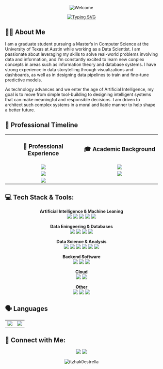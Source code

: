 <div align="center">
  <img src = "https://capsule-render.vercel.app/api?type=venom&height=300&color=0:7b14a3,100:dda7f2&text=Itzhak%20Estrella&fontColor=ffffff" alt = "Welcome"></img>
</div>

<p align="center">
  <a href="https://git.io/typing-svg"><img src="https://readme-typing-svg.herokuapp.com?font=Fira+Code&size=19&pause=1000&color=A857C7&center=true&vCenter=true&width=800&lines=Artificial+Intelligence+%26+Data+Science;Grad+Student+in+CS+%40+UT+Austin" alt="Typing SVG" /></a>
</p>

## 👨‍💻 About Me

I am a graduate student pursuing a Master’s in Computer Science at the University of Texas at Austin while working as a Data Scientist. I am passionate about leveraging my skills to solve real-world problems involving data and information, and I’m constantly excited to learn new conplex concepts in areas such as information theory and database systems. I have strong experience in data storytelling through visualizations and dashboards, as well as in designing data pipelines to train and fine-tune predictive models.

As technology advances and we enter the age of Artificial Intelligence, my goal is to move from simple tool-building to designing intelligent systems that can make meaningful and responsible decisions. I am driven to architect such complex systems in a moral and liable manner to help shape a better future.

## 👔 Professional Timeline

<div align="center">
  <table>
    <tr>
      <td align="center" width="50%">
        <h3>🏢 Professional Experience</h3>
      </td>
      <td align="center" width="50%">
        <h3>🎓 Academic Background</h3>
      </td>
    </tr>
    <tr>
      <td align="center">
        <img src="https://img.shields.io/badge/2025_--_Present-Junior_Data_Scientist_@_r4_Technologies-0077B5?style=for-the-badge" />
      </td>
      <td align="center">
        <img src="https://img.shields.io/badge/2025_--_Present-M.S._in Computer_Science_@_UT_Austin-0077B5?style=for-the-badge" />
      </td>
    </tr>
    <tr>
      <td align="center">
        <img src="https://img.shields.io/badge/2022_--_2024-Data_Analyst_Intern_@_Techint-4CAF50?style=for-the-badge" />
      </td>
      <td align="center">
        <img src="https://img.shields.io/badge/2021_--_2025-B.S._in_Computer_Science_@_UT_Austin-4CAF50?style=for-the-badge" />
      </td>
    </tr>
    <tr>
      <td align="center">
        <img src="https://img.shields.io/badge/2023_--_2025-Undergrad_Research_Student_@_UTAustin-9C27B0?style=for-the-badge" />
      </td>
      <td align="center">
      </td>
    </tr>
  </table>
</div>

## 💻 Tech Stack & Tools:

<div align="center">
  
**Artificial Intelligence & Machine Leaning**
<br>
<img src="https://img.shields.io/badge/Python-3776AB?logo=python&logoColor=fff" />
<img src="https://img.shields.io/badge/PyTorch-ee4c2c?logo=pytorch&logoColor=white" />
<img src="https://img.shields.io/badge/-scikit--learn-%23F7931E?logo=scikit-learn&logoColor=white" />
<img src="https://img.shields.io/badge/Hugging%20Face-FFD21E?logo=huggingface&logoColor=000" />
<img src="https://img.shields.io/badge/Ollama-fff?logo=ollama&logoColor=000" />

**Data Eningeering & Databases**
<br>
<img src="https://img.shields.io/badge/MySQL-4479A1?logo=mysql&logoColor=fff" />
<img src="https://img.shields.io/badge/Postgres-%23316192.svg?logo=postgresql&logoColor=white" />
<img src="https://img.shields.io/badge/MongoDB-%234ea94b.svg?logo=mongodb&logoColor=white" />
<img src="https://img.shields.io/badge/Cassandra-%231287B1.svg?logo=apache-cassandra&logoColor=white" />

**Data Science & Analysis**
<br>
<img src="https://img.shields.io/badge/R-%23276DC3.svg?logo=r&logoColor=white" />
<img src="https://custom-icon-badges.demolab.com/badge/Power%20BI-F1C912?logo=power-bi&logoColor=fff" />
<img src="https://custom-icon-badges.demolab.com/badge/Tableau-0176D3?logo=tableau&logoColor=fff" />
<img src="https://img.shields.io/badge/Pandas-150458?logo=pandas&logoColor=fff" />
<img src="https://img.shields.io/badge/NumPy-4DABCF?logo=numpy&logoColor=fff" />
<img src="https://custom-icon-badges.demolab.com/badge/Matplotlib-71D291?logo=matplotlib&logoColor=fff" />

**Backend Software**
<br>
<img src="https://img.shields.io/badge/Java-%23ED8B00.svg?logo=openjdk&logoColor=white" />
<img src="https://img.shields.io/badge/C-00599C?logo=c&logoColor=white" />
<img src="https://img.shields.io/badge/Bash-4EAA25?logo=gnubash&logoColor=fff" />

**Cloud**
<br>
<img src="https://custom-icon-badges.demolab.com/badge/Microsoft%20Azure-0089D6?logo=msazure&logoColor=white" />
<img src="https://custom-icon-badges.demolab.com/badge/AWS-%23FF9900.svg?logo=aws&logoColor=white" />

**Other**
<br>
<img src="https://img.shields.io/badge/Git-F05032?logo=git&logoColor=fff" />
<img src="https://img.shields.io/badge/Anaconda-44A833?logo=anaconda&logoColor=fff" />
<img src="https://img.shields.io/badge/Markdown-%23000000.svg?logo=markdown&logoColor=white" />
  
</div>

## 🗣️ Languages

<div align="center">
  <table>
    <tr>
      <td align="center">
        <img src="https://img.shields.io/badge/🇲🇽🇦🇷_Spanish-Native-success?style=for-the-badge"/>
      </td>
      <td align="center">
        <img src="https://img.shields.io/badge/🇺🇸_English-Fluent-2ea44f?style=for-the-badge"/>
      </td>
    </tr>
  </table>
</div>

## 🤝 Connect with Me:

<div align="center">
  <a href="https://www.linkedin.com/in/itz-estrella/"><img src="https://custom-icon-badges.demolab.com/badge/LinkedIn-0A66C2?logo=linkedin-white&logoColor=fff"/></a>
  <a href="mailto:itzhak0estrella@gmail.com"><img src="https://img.shields.io/badge/Gmail-D14836?logo=gmail&logoColor=white"/></a>
</div>

<p align="center"> 
  <img src="https://komarev.com/ghpvc/?username=itzhak0estrella&label=Profile%20views&color=0e75b6&style=flat" alt="itzhak0estrella"/> 
</p>
